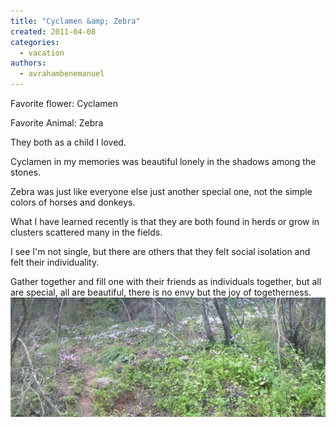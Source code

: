 ```yaml
---
title: "Cyclamen &amp; Zebra"
created: 2011-04-08
categories: 
  - vacation
authors: 
  - avrahambenemanuel
---
```


Favorite flower: Cyclamen

Favorite Animal: Zebra

They both as a child I loved.

Cyclamen in my memories was beautiful lonely in the shadows among the stones.

Zebra was just like everyone else just another special one, not the simple colors of horses and donkeys.

What I have learned recently is that they are both found in herds or grow in clusters scattered many in the fields.

I see I'm not single, but there are others that they felt social isolation and felt their individuality.

Gather together and fill one with their friends as individuals together, but all are special, all are beautiful, there is no envy but the joy of togetherness. [![](assets/images/rakefot.jpg "rakefot")](http://aviwollman.files.wordpress.com/2011/04/rakefot.jpg)
